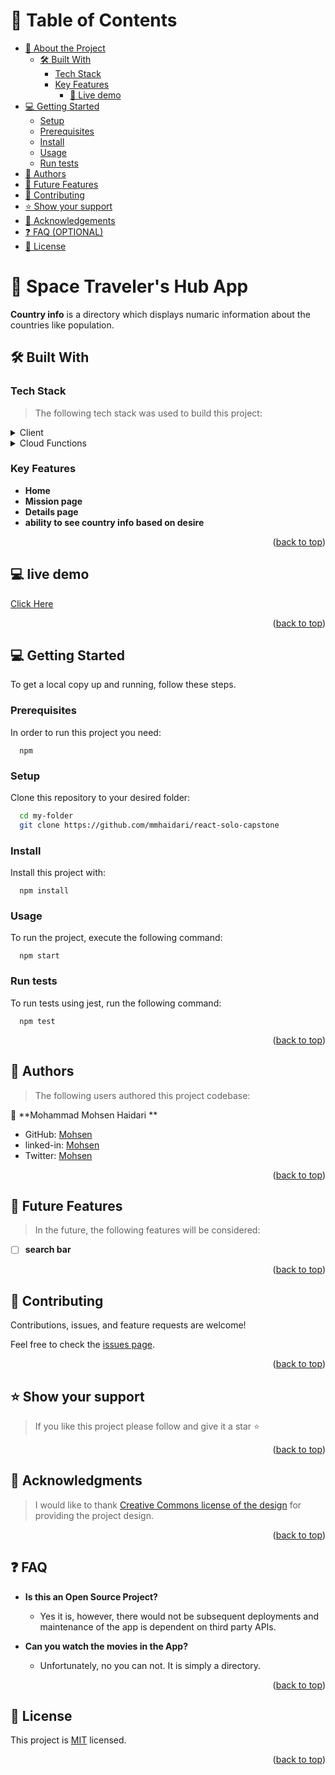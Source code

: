 <a name="readme-top"></a>

# 📗 Table of Contents

- [📖 About the Project](#about-project)
  - [🛠 Built With](#built-with)
    - [Tech Stack](#tech-stack)
    - [Key Features](#key-features)
        - [🚀 Live demo](#💻-live-demo)
- [💻 Getting Started](#getting-started)
  - [Setup](#setup)
  - [Prerequisites](#prerequisites)
  - [Install](#install)
  - [Usage](#usage)
  - [Run tests](#run-tests)
- [👥 Authors](#authors)
- [🔭 Future Features](#future-features)
- [🤝 Contributing](#contributing)
- [⭐️ Show your support](#support)
- [🙏 Acknowledgements](#acknowledgements)
- [❓ FAQ (OPTIONAL)](#faq)
- [📝 License](#license)

<!-- PROJECT DESCRIPTION -->

# 📖 Space Traveler's Hub App <a name="about-project"></a>

**Country info** is a directory which displays numaric information about the countries like population.

## 🛠 Built With <a name="built-with"></a>

### Tech Stack <a name="tech-stack"></a>

> The following tech stack was used to build this project:

<details>
  <summary>Client</summary>
  <ul>
    <li><a href="#">React</a></li>
    <li><a href="#">Redux</a></li>
    <li><a href="#">HTML</a></li>
    <li><a href="#">CSS</a></li>
  </ul>
</details>

<details>
<summary>Cloud Functions</summary>
</details>

<!-- Features -->

### Key Features <a name="key-features"></a>

- **Home**
- **Mission page**
- **Details page**
- **ability to see country info based on desire**
<p align="right">(<a href="#readme-top">back to top</a>)</p>


## 💻 live demo <a name="live-demo"></a>

<a href="https://rest-countries-info.onrender.com">Click Here</a>


<p align="right">(<a href="#readme-top">back to top</a>)</p>


## 💻 Getting Started <a name="getting-started"></a>

To get a local copy up and running, follow these steps.

### Prerequisites

In order to run this project you need:

```
  npm
```

### Setup

Clone this repository to your desired folder:

```sh
  cd my-folder
  git clone https://github.com/mmhaidari/react-solo-capstone
```

### Install

Install this project with:

```
  npm install
```

### Usage

To run the project, execute the following command:

```
  npm start
```

### Run tests

To run tests using jest, run the following command:

```
  npm test
```

<p align="right">(<a href="#readme-top">back to top</a>)</p>

<!-- AUTHORS -->

## 👥 Authors <a name="authors"></a>

> The following users authored this project codebase:

👤 **Mohammad Mohsen Haidari **

- GitHub: [Mohsen](https://github.com/MMhaidari)
- linked-in: [Mohsen](https://www.linkedin.com/in/mohammad-mohsen-haidari/)
- Twitter: [Mohsen](https://twitter.com/MMhaidari12)

<p align="right">(<a href="#readme-top">back to top</a>)</p>

<!-- FUTURE FEATURES -->

## 🔭 Future Features <a name="future-features"></a>

> In the future, the following features will be considered:

- [ ] **search bar**

<p align="right">(<a href="#readme-top">back to top</a>)</p>

<!-- CONTRIBUTING -->

## 🤝 Contributing <a name="contributing"></a>

Contributions, issues, and feature requests are welcome!

Feel free to check the [issues page](../../issues/).

<p align="right">(<a href="#readme-top">back to top</a>)</p>

<!-- SUPPORT -->

## ⭐️ Show your support <a name="support"></a>

> If you like this project please follow and give it a star ⭐️

<p align="right">(<a href="#readme-top">back to top</a>)</p>

<!-- ACKNOWLEDGEMENTS -->

## 🙏 Acknowledgments <a name="acknowledgements"></a>

> I would like to thank [Creative Commons license of the design](https://creativecommons.org/licenses/by-nc/4.0/) for providing the project design.

<p align="right">(<a href="#readme-top">back to top</a>)</p>

## ❓ FAQ <a name="faq"></a>

- **Is this an Open Source Project?**

  - Yes it is, however, there would not be subsequent deployments and maintenance of the app is dependent on third party APIs.

- **Can you watch the movies in the App?**

  - Unfortunately, no you can not. It is simply a directory.

<p align="right">(<a href="#readme-top">back to top</a>)</p>

<!-- LICENSE -->

## 📝 License <a name="license"></a>

This project is [MIT](./LICENSE) licensed.

<p align="right">(<a href="#readme-top">back to top</a>)</p>
